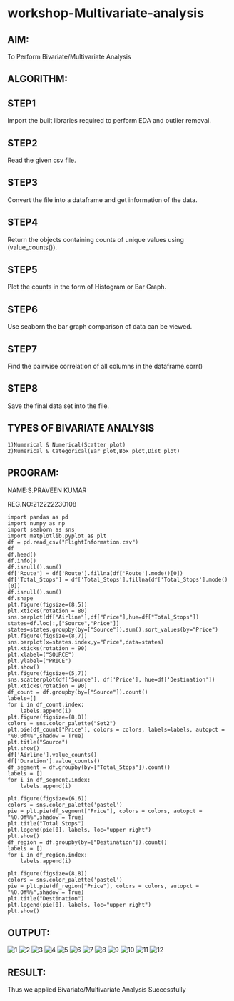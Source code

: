 # workshop-Multivariate-analysis

## AIM:
To Perform Bivariate/Multivariate Analysis

## ALGORITHM:
## STEP1
Import the built libraries required to perform EDA and outlier removal.

## STEP2
Read the given csv file.

## STEP3
Convert the file into a dataframe and get information of the data.

## STEP4
Return the objects containing counts of unique values using (value_counts()).

## STEP5
Plot the counts in the form of Histogram or Bar Graph.

## STEP6
Use seaborn the bar graph comparison of data can be viewed.

## STEP7
Find the pairwise correlation of all columns in the dataframe.corr()

## STEP8
Save the final data set into the file.

## TYPES OF BIVARIATE ANALYSIS
```
1)Numerical & Numerical(Scatter plot)
2)Numerical & Categorical(Bar plot,Box plot,Dist plot)
```

## PROGRAM:
NAME:S.PRAVEEN KUMAR

REG.NO:212222230108
```
import pandas as pd
import numpy as np
import seaborn as sns
import matplotlib.pyplot as plt
df = pd.read_csv("FlightInformation.csv")
df
df.head()
df.info()
df.isnull().sum()
df['Route'] = df['Route'].fillna(df['Route'].mode()[0])
df['Total_Stops'] = df['Total_Stops'].fillna(df['Total_Stops'].mode()[0])
df.isnull().sum()
df.shape
plt.figure(figsize=(8,5))
plt.xticks(rotation = 80)
sns.barplot(df["Airline"],df["Price"],hue=df["Total_Stops"])
states=df.loc[:,["Source","Price"]]
states=states.groupby(by=["Source"]).sum().sort_values(by="Price")
plt.figure(figsize=(8,7))
sns.barplot(x=states.index,y="Price",data=states)
plt.xticks(rotation = 90)
plt.xlabel=("SOURCE")
plt.ylabel=("PRICE")
plt.show()
plt.figure(figsize=(5,7))
sns.scatterplot(df['Source'], df['Price'], hue=df['Destination'])
plt.xticks(rotation = 90)
df_count = df.groupby(by=["Source"]).count()
labels=[]
for i in df_count.index:
    labels.append(i)
plt.figure(figsize=(8,8))
colors = sns.color_palette("Set2")
plt.pie(df_count["Price"], colors = colors, labels=labels, autopct = "%0.0f%%",shadow = True) 
plt.title("Source")
plt.show()
df['Airline'].value_counts()
df['Duration'].value_counts()
df_segment = df.groupby(by=["Total_Stops"]).count()
labels = []
for i in df_segment.index:
    labels.append(i)

plt.figure(figsize=(6,6))
colors = sns.color_palette('pastel')
pie = plt.pie(df_segment["Price"], colors = colors, autopct = "%0.0f%%",shadow = True)
plt.title("Total Stops")
plt.legend(pie[0], labels, loc="upper right")
plt.show()
df_region = df.groupby(by=["Destination"]).count()
labels = []
for i in df_region.index:
    labels.append(i)
    
plt.figure(figsize=(8,8))
colors = sns.color_palette('pastel')
pie = plt.pie(df_region["Price"], colors = colors, autopct = "%0.0f%%",shadow = True)
plt.title("Destination")
plt.legend(pie[0], labels, loc="upper right")
plt.show()
```

## OUTPUT:

![1](https://user-images.githubusercontent.com/119559827/229036243-b2a94010-5c98-4135-8371-d8f5b10889c9.png)
![2](https://user-images.githubusercontent.com/119559827/229036280-5bb5bcaf-09ec-4ab6-8de3-2abf499a3923.png)
![3](https://user-images.githubusercontent.com/119559827/229036301-bdf17779-ec01-4a04-b79a-b853b3dea310.png)
![4](https://user-images.githubusercontent.com/119559827/229036434-fb36daf9-09b7-49f4-a1ab-487a07384b19.png)
![5](https://user-images.githubusercontent.com/119559827/229036470-d99fbc2d-8e76-4ed9-be99-81387527dcf7.png)
![6](https://user-images.githubusercontent.com/119559827/229036529-f8502566-320e-494b-90e5-a21fa5877038.png)
![7](https://user-images.githubusercontent.com/119559827/229036561-d886a292-2845-413e-83d3-692c825e5018.png)
![8](https://user-images.githubusercontent.com/119559827/229036587-fedd36ee-6301-4422-a3ca-acb2f60fd0d5.png)
![9](https://user-images.githubusercontent.com/119559827/229036606-a5621335-6c4b-4730-9ed9-ab51b0797f06.png)
![10](https://user-images.githubusercontent.com/119559827/229036621-cc924be2-94d7-4f7f-977a-19a6b7a80cef.png)
![11](https://user-images.githubusercontent.com/119559827/229036667-9e87bed7-20a7-4a19-b735-4bc1943689da.png)
![12](https://user-images.githubusercontent.com/119559827/229036701-04d925b6-e78b-4f9b-9b50-84ece177140b.png)

## RESULT:
Thus we applied Bivariate/Multivariate Analysis Successfully

